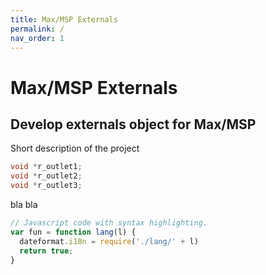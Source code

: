 ```yaml
---
title: Max/MSP Externals
permalink: /
nav_order: 1
---
```


# Max/MSP Externals

## Develop externals object for Max/MSP

Short description of the project


```c
void *r_outlet1;
void *r_outlet2;
void *r_outlet3;
```

bla bla

```js
// Javascript code with syntax highlighting.
var fun = function lang(l) {
  dateformat.i18n = require('./lang/' + l)
  return true;
}
```

